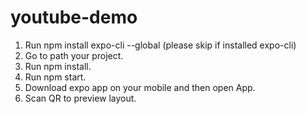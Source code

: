 # youtube-demo
1. Run npm install expo-cli --global (please skip if installed expo-cli)
2. Go to path your project.
2. Run npm install.
3. Run npm start.
4. Download expo app on your mobile and then open App.
5. Scan QR to preview layout.
